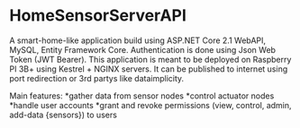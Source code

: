 # HomeSensorServerAPI

A smart-home-like application build using ASP.NET Core 2.1 WebAPI, MySQL, Entity Framework Core.
Authentication is done using Json Web Token (JWT Bearer).
This application is meant to be deployed on Raspberry PI 3B+ using Kestrel + NGINX servers.
It can be published to internet using port redirection or 3rd partys like dataimplicity.

Main features:
 *gather data from sensor nodes
 *control actuator nodes
 *handle user accounts
 *grant and revoke permissions (view, control, admin, add-data {sensors}) to users
 